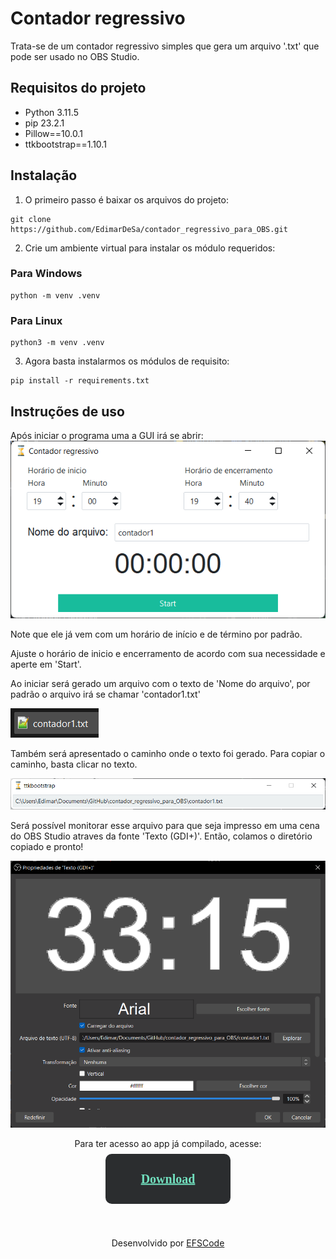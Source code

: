 <style>

.quadro_botao {
}

.button {
  background: #2B2D2F;
  height: 80px;
  width: 200px;
  text-align: center;
  transform: translateY(-50%);
  margin: 0 auto;
  cursor: pointer;
  border-radius: 10px;
}

.text {
  font: bold 1.25rem/1 poppins;
  color: #71DFBE;
  position: absolute;
  top: 50%;
  transform: translateY(-52%);
  left: 0;
  right: 0;
}

a:hover {
  text-decoration: none;
}

</style>

<link href="https://fonts.googleapis.com/css?family=Poppins:600" rel="stylesheet">

# Contador regressivo
Trata-se de um contador regressivo simples que gera um arquivo '.txt' que pode ser usado no OBS Studio.


## Requisitos do projeto
- Python 3.11.5
- pip 23.2.1
- Pillow==10.0.1
- ttkbootstrap==1.10.1


## Instalação
1. O primeiro passo é baixar os arquivos do projeto:
````commandline
git clone https://github.com/EdimarDeSa/contador_regressivo_para_OBS.git
````
2. Crie um ambiente virtual para instalar os módulo requeridos:<br>
### Para Windows
````commandline
python -m venv .venv
````

### Para Linux
````commandline
python3 -m venv .venv
````

3. Agora basta instalarmos os módulos de requisito:
````commandline
pip install -r requirements.txt
````

## Instruções de uso
Após iniciar o programa uma a GUI irá se abrir:<br>
![img.png](Imagens/img_contador.png)<br>
<p>
    Note que ele já vem com um horário de início e de término por padrão.<br>
</p>
<p>
    Ajuste o horário de inicio e encerramento de acordo com sua necessidade e aperte em 'Start'.
</p>

<p>
    Ao iniciar será gerado um arquivo com o texto de 'Nome do arquivo', por padrão o arquivo irá se chamar 'contador1.txt'
</p>

![img.png](Imagens/contador1_txt.png)<br>

<p>
    Também será apresentado o caminho onde o texto foi gerado.
    Para copiar o caminho, basta clicar no texto.
</p>

![img.png](Imagens/caminho_para_contador1.png)

<p>
    Será possível monitorar esse arquivo para que seja impresso em uma cena do OBS Studio atraves da fonte 'Texto (GDI+)'. Então, colamos o diretório copiado e pronto!
</p>

![img.png](Imagens/Texto_GDI+.png)

<p align="center">
Para ter acesso ao app já compilado, acesse:
</p>

<BR>
<BR>

<div class="quadro_botao">
    <div class="button">
        <a href="https://efscode.com.br/atualizacoes/downloads/contador_regressivo_para_OBS.zip" class="text">Download</a>
    </div>
</div>

<p align="center">
Desenvolvido por <a href="https://www.efscode.com.br">EFSCode</a>
</p>
<p>
</p>
